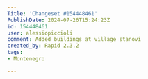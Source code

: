 ```yaml
---
Title: 'Changeset #154448461'
PublishDate: 2024-07-26T15:24:23Z
id: 154448461
user: alessiopiccioli
comment: Added buildings at village stanovi
created_by: Rapid 2.3.2
tags:
- Montenegro

---
```

